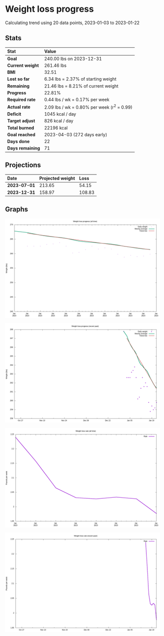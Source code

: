 # Weight loss progress

Calculating trend using 20 data points, 2023-01-03 to 2023-01-22

## Stats

Stat|Value
:-|:-
**Goal**|240.00 lbs on 2023-12-31
**Current weight**|261.46 lbs
**BMI**|32.51
**Lost so far**|6.34 lbs =  2.37% of starting weight
**Remaining**|21.46 lbs =  8.21% of current  weight
**Progress**|22.81%
**Required rate**|0.44 lbs / wk = 0.17% per week
**Actual rate**|2.09 lbs / wk = 0.80% per week  (r<sup>2</sup> = 0.99)
**Deficit**|1045 kcal / day
**Target adjust**|826 kcal / day
**Total burned**|22196 kcal
**Goal reached**|2023-04-03 (272 days early)
**Days done**|22
**Days remaining**|71

## Projections

Date|Projected weight|Loss
:-|:-|:-
**2023-07-01**|213.65|54.15
**2023-12-31**|158.97|108.83

## Graphs

![](weight-graph-alltime.png)

![](weight-graph-recent.png)

![](rate-graph-alltime.png)

![](rate-graph-recent.png)
